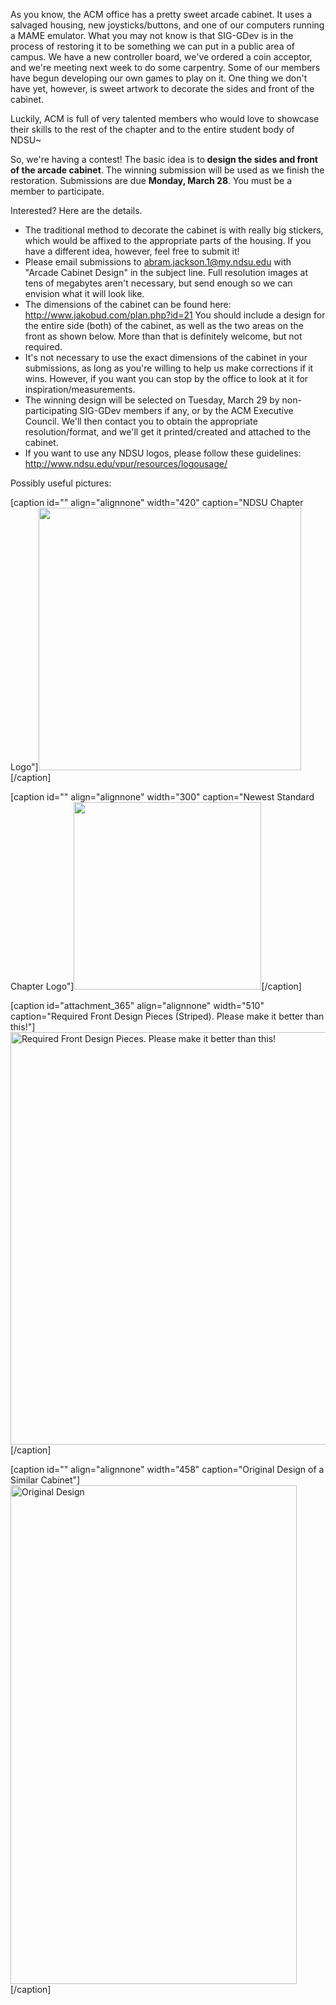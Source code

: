 As you know, the ACM office has a pretty sweet arcade cabinet. It uses a salvaged housing, new joysticks/buttons, and one of our computers running a MAME emulator. What you may not know is that SIG-GDev is in the process of restoring it to be something we can put in a public area of campus. We have a new controller board, we've ordered a coin acceptor, and we're meeting next week to do some carpentry. Some of our members have begun developing our own games to play on it. One thing we don't have yet, however, is sweet artwork to decorate the sides and front of the cabinet.

Luckily, ACM is full of very talented members who would love to showcase their skills to the rest of the chapter and to the entire student body of NDSU~

So, we're having a contest! The basic idea is to<strong> design the sides and front of the arcade cabinet</strong>. The winning submission will be used as we finish the restoration. Submissions are due <strong>Monday, March 28</strong>. You must be a member to participate.

Interested? Here are the details.
<ul>
	<li>The traditional method to decorate the cabinet is with really big stickers, which would be affixed to the appropriate parts of the housing. If you have a different idea, however, feel free to submit it!</li>
	<li>Please email submissions to <a href="mailto:abram.jackson.1@my.ndsu.edu">abram.jackson.1@my.ndsu.edu</a> with "Arcade Cabinet Design" in the subject line. Full resolution images at tens of megabytes aren't necessary, but send enough so we can envision what it will look like.</li>
	<li>The dimensions of the cabinet can be found here: <a href="http://www.jakobud.com/plan.php?id=21">http://www.jakobud.com/plan.php?id=21</a> You should include a design for the entire side (both) of the cabinet, as well as the two areas on the front as shown below. More than that is definitely welcome, but not required.</li>
	<li>It's not necessary to use the exact dimensions of the cabinet in your submissions, as long as you're willing to help us make corrections if it wins. However, if you want you can stop by the office to look at it for inspiration/measurements.</li>
	<li>The winning design will be selected on Tuesday, March 29 by non-participating SIG-GDev members if any, or by the ACM Executive Council. We'll then contact you to obtain the appropriate resolution/format, and we'll get it printed/created and attached to the cabinet.</li>
	<li>If you want to use any NDSU logos, please follow these guidelines: <a href="http://www.ndsu.edu/vpur/resources/logousage/">http://www.ndsu.edu/vpur/resources/logousage/</a></li>
</ul>
Possibly useful pictures:

[caption id="" align="alignnone" width="420" caption="NDSU Chapter Logo"]<img src="http://www.acm.ndsu.nodak.edu/~acm_abrjacks/acm_logo.png" alt="" width="420" height="420" />[/caption]

[caption id="" align="alignnone" width="300" caption="Newest Standard Chapter Logo"]<img src="http://www.acm.org/publications/policies/acm_chapter_sym-hires.jpg" alt="" width="300" height="300" />[/caption]

[caption id="attachment_365" align="alignnone" width="510" caption="Required Front Design Pieces (Striped). Please make it better than this!"]<img class="size-full wp-image-365 " src="http://www.acm.ndsu.nodak.edu/wp-content/uploads/2011/03/front_areas.jpg" alt="Required Front Design Pieces. Please make it better than this!" width="510" height="660" />[/caption]

[caption id="" align="alignnone" width="458" caption="Original Design of a Similar Cabinet"]<img class=" " src="http://img408.imageshack.us/img408/6295/neogeofullon.jpg" alt="Original Design" width="458" height="798" />[/caption]